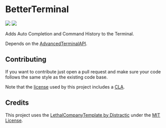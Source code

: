 # BetterTerminal
[![](https://img.shields.io/badge/Computerdores-BetterTerminal-brightgreen
)](https://thunderstore.io/c/lethal-company/p/Computerdores/BetterTerminal/)
<a target="_blank" href="https://intradeus.github.io/http-protocol-redirector?r=ror2mm://v1/install/thunderstore.io/Computerdores/BetterTerminal/1.0.4/">![](https://img.shields.io/badge/Install-v1.0.4-brightgreen)</a>

Adds Auto Completion and Command History to the Terminal.

Depends on the [AdvancedTerminalAPI](https://github.com/Computerdores/AdvancedTerminalAPI).

## Contributing
If you want to contribute just open a pull request and make sure your code follows the same style as the existing code base.

Note that the [license](LICENSE) used by this project includes a [CLA](https://en.wikipedia.org/wiki/Contributor_License_Agreement).

## Credits
This project uses the [LethalCompanyTemplate by Distractic](https://github.com/Distractic/LethalCompanyTemplate) under the [MIT License](https://github.com/Distractic/LethalCompanyTemplate/blob/main/LICENSE).
